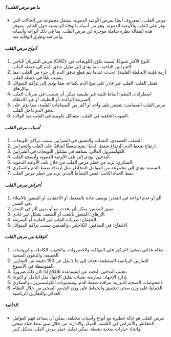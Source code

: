 ##### ما هو مرض القلب؟
* مرض القلب، المعروف أيضًا بمرض الأوعية الدموية، يشمل مجموعة من الحالات التي تؤثر على القلب والأوعية الدموية. وهو من أسباب الوفاة الرئيسية حول العالم. ستوفر هذه المقالة نظرة شاملة موجزة عن مرض القلب، بما في ذلك أنواعه وأسبابه وأعراضه وطرق الوقاية منه.

##### أنواع مرض القلب
1. مرض الشريان التاجي (CAD): النوع الأكثر شيوعًا، يُسببه تكوّن اللويحات في الشرايين التاجية، مما يؤدي إلى تقليل تدفق الدم إلى عضلة القلب.
2. أزمة قلبية (الجلطة القلبية): تحدث عندما يتم قطع تدفق الدم إلى جزء من القلب، مما يسبب تلفًا في عضلة القلب.
3. فشل القلب: القلب غير قادر على ضخ الدم بكفاءة، مما يؤدي إلى تراكم السوائل والإرهاق.
4. اضطرابات النظم: أنماط قلبية غير طبيعية يمكن أن تتسبب في ضربات القلب السريعة الزائدة، أو البطيئة، أو غير الانتظام.
5. مرض القلب الصمامي: يتضمن تلف واحد أو أكثر من الصمامات القلبية، مما يؤثر على تدفق الدم داخل القلب.
6. العيوب الخلقية في القلب: مشاكل تكوينية في القلب منذ الولادة.
##### أسباب مرض القلب
1. التصلب العصيدي: التصلب والتضيق في الشرايين بسبب تراكم اللويحات.
2. ارتفاع ضغط الدم (إرتفاع ضغط الدم): يضع ضغطًا إضافيًا على القلب والشرايين.
3. الكولسترول العالي: يساهم في تشكيل اللويحات في الشرايين.
4. التدخين: يؤدي إلى تلف الأوعية الدموية وأنسجة القلب.
5. السكري: يزيد من خطر مرض القلب من خلال تلف الأوعية الدموية.
6. السمنة: تؤدي إلى مجموعة من العوامل المخاطر مثل ارتفاع ضغط الدم والسكري.
7. نمط الحياة الثابت: نقص النشاط البدني يزيد من خطر مرض القلب.
##### أعراض مرض القلب
1. ألم أو عدم الراحة في الصدر: يوصف عادة بالضغط، أو الاحتقان، أو الشعور بالامتلاء في الصدر.
2. ضيق التنفس: يمكن أن يحدث مع أو بدون ألم في الصدر.
3. الإرهاق: الشعور بالتعب أو الضعف بشكل غير عادي.
4. الخفقان: ضربات القلب غير العادية أو السريعة.
5. الانتفاخ: في الساقين، الكاحلين، والقدمين بسبب تراكم السوائل.
##### الوقاية من مرض القلب
1. نظام غذائي صحي: التركيز على الفواكه، والخضروات، والحبوب الكاملة، والبروتينات الخفيفة، والدهون الصحية.
2. التمارين الرياضية المنتظمة: هدف إلى ما لا يقل عن 150 دقيقة من التمارين المتوسطة في الأسبوع.
3. تجنب التدخين: ابحث عن المساعدة للإقلاع إذا كان ذلك ضروريًا.
4. إدارة الإجهاد: ممارسة تقنيات تقليل الإجهاد مثل التأمل أو اليوجا.
5. الفحوصات الصحية الدورية: مراقبة ضغط الدم، ومستويات الكوليسترول، والسكري.
6. الحفاظ على وزن صحي: تحقيق والحفاظ على وزن الجسم الصحي من خلال النظام الغذائي والتمارين الرياضية.
##### الخاتمة
* مرض القلب هو حالة خطيرة مع أنواع وأسباب مختلفة. يمكن أن يساعد فهم العوامل المخاطر والأعراض في الكشف المبكر والإدارة. من خلال تبني نمط حياة صحي واتخاذ خيارات صحية نشطة، يمكن تقليل خطر مرض القلب بشكل كبير.